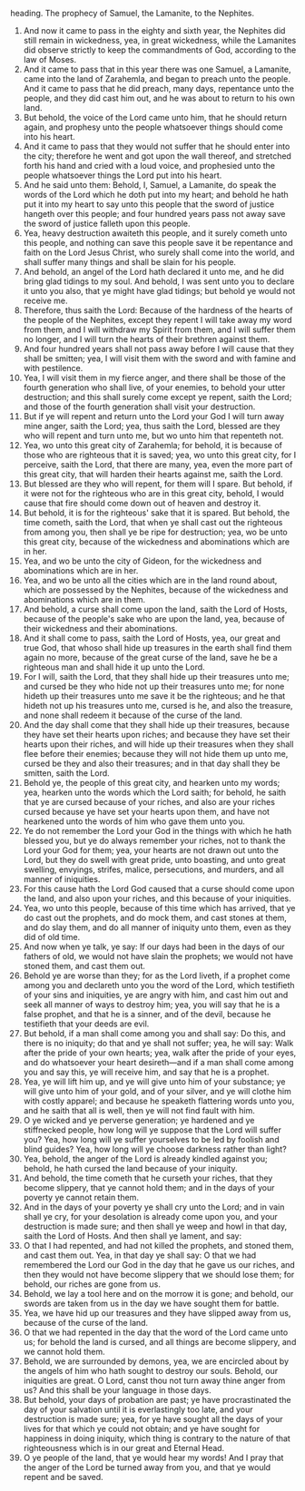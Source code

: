 heading. The prophecy of Samuel, the Lamanite, to the Nephites.
1. And now it came to pass in the eighty and sixth year, the Nephites did still remain in wickedness, yea, in great wickedness, while the Lamanites did observe strictly to keep the commandments of God, according to the law of Moses.
2. And it came to pass that in this year there was one Samuel, a Lamanite, came into the land of Zarahemla, and began to preach unto the people. And it came to pass that he did preach, many days, repentance unto the people, and they did cast him out, and he was about to return to his own land.
3. But behold, the voice of the Lord came unto him, that he should return again, and prophesy unto the people whatsoever things should come into his heart.
4. And it came to pass that they would not suffer that he should enter into the city; therefore he went and got upon the wall thereof, and stretched forth his hand and cried with a loud voice, and prophesied unto the people whatsoever things the Lord put into his heart.
5. And he said unto them: Behold, I, Samuel, a Lamanite, do speak the words of the Lord which he doth put into my heart; and behold he hath put it into my heart to say unto this people that the sword of justice hangeth over this people; and four hundred years pass not away save the sword of justice falleth upon this people.
6. Yea, heavy destruction awaiteth this people, and it surely cometh unto this people, and nothing can save this people save it be repentance and faith on the Lord Jesus Christ, who surely shall come into the world, and shall suffer many things and shall be slain for his people.
7. And behold, an angel of the Lord hath declared it unto me, and he did bring glad tidings to my soul. And behold, I was sent unto you to declare it unto you also, that ye might have glad tidings; but behold ye would not receive me.
8. Therefore, thus saith the Lord: Because of the hardness of the hearts of the people of the Nephites, except they repent I will take away my word from them, and I will withdraw my Spirit from them, and I will suffer them no longer, and I will turn the hearts of their brethren against them.
9. And four hundred years shall not pass away before I will cause that they shall be smitten; yea, I will visit them with the sword and with famine and with pestilence.
10. Yea, I will visit them in my fierce anger, and there shall be those of the fourth generation who shall live, of your enemies, to behold your utter destruction; and this shall surely come except ye repent, saith the Lord; and those of the fourth generation shall visit your destruction.
11. But if ye will repent and return unto the Lord your God I will turn away mine anger, saith the Lord; yea, thus saith the Lord, blessed are they who will repent and turn unto me, but wo unto him that repenteth not.
12. Yea, wo unto this great city of Zarahemla; for behold, it is because of those who are righteous that it is saved; yea, wo unto this great city, for I perceive, saith the Lord, that there are many, yea, even the more part of this great city, that will harden their hearts against me, saith the Lord.
13. But blessed are they who will repent, for them will I spare. But behold, if it were not for the righteous who are in this great city, behold, I would cause that fire should come down out of heaven and destroy it.
14. But behold, it is for the righteous' sake that it is spared. But behold, the time cometh, saith the Lord, that when ye shall cast out the righteous from among you, then shall ye be ripe for destruction; yea, wo be unto this great city, because of the wickedness and abominations which are in her.
15. Yea, and wo be unto the city of Gideon, for the wickedness and abominations which are in her.
16. Yea, and wo be unto all the cities which are in the land round about, which are possessed by the Nephites, because of the wickedness and abominations which are in them.
17. And behold, a curse shall come upon the land, saith the Lord of Hosts, because of the people's sake who are upon the land, yea, because of their wickedness and their abominations.
18. And it shall come to pass, saith the Lord of Hosts, yea, our great and true God, that whoso shall hide up treasures in the earth shall find them again no more, because of the great curse of the land, save he be a righteous man and shall hide it up unto the Lord.
19. For I will, saith the Lord, that they shall hide up their treasures unto me; and cursed be they who hide not up their treasures unto me; for none hideth up their treasures unto me save it be the righteous; and he that hideth not up his treasures unto me, cursed is he, and also the treasure, and none shall redeem it because of the curse of the land.
20. And the day shall come that they shall hide up their treasures, because they have set their hearts upon riches; and because they have set their hearts upon their riches, and will hide up their treasures when they shall flee before their enemies; because they will not hide them up unto me, cursed be they and also their treasures; and in that day shall they be smitten, saith the Lord.
21. Behold ye, the people of this great city, and hearken unto my words; yea, hearken unto the words which the Lord saith; for behold, he saith that ye are cursed because of your riches, and also are your riches cursed because ye have set your hearts upon them, and have not hearkened unto the words of him who gave them unto you.
22. Ye do not remember the Lord your God in the things with which he hath blessed you, but ye do always remember your riches, not to thank the Lord your God for them; yea, your hearts are not drawn out unto the Lord, but they do swell with great pride, unto boasting, and unto great swelling, envyings, strifes, malice, persecutions, and murders, and all manner of iniquities.
23. For this cause hath the Lord God caused that a curse should come upon the land, and also upon your riches, and this because of your iniquities.
24. Yea, wo unto this people, because of this time which has arrived, that ye do cast out the prophets, and do mock them, and cast stones at them, and do slay them, and do all manner of iniquity unto them, even as they did of old time.
25. And now when ye talk, ye say: If our days had been in the days of our fathers of old, we would not have slain the prophets; we would not have stoned them, and cast them out.
26. Behold ye are worse than they; for as the Lord liveth, if a prophet come among you and declareth unto you the word of the Lord, which testifieth of your sins and iniquities, ye are angry with him, and cast him out and seek all manner of ways to destroy him; yea, you will say that he is a false prophet, and that he is a sinner, and of the devil, because he testifieth that your deeds are evil.
27. But behold, if a man shall come among you and shall say: Do this, and there is no iniquity; do that and ye shall not suffer; yea, he will say: Walk after the pride of your own hearts; yea, walk after the pride of your eyes, and do whatsoever your heart desireth—and if a man shall come among you and say this, ye will receive him, and say that he is a prophet.
28. Yea, ye will lift him up, and ye will give unto him of your substance; ye will give unto him of your gold, and of your silver, and ye will clothe him with costly apparel; and because he speaketh flattering words unto you, and he saith that all is well, then ye will not find fault with him.
29. O ye wicked and ye perverse generation; ye hardened and ye stiffnecked people, how long will ye suppose that the Lord will suffer you? Yea, how long will ye suffer yourselves to be led by foolish and blind guides? Yea, how long will ye choose darkness rather than light?
30. Yea, behold, the anger of the Lord is already kindled against you; behold, he hath cursed the land because of your iniquity.
31. And behold, the time cometh that he curseth your riches, that they become slippery, that ye cannot hold them; and in the days of your poverty ye cannot retain them.
32. And in the days of your poverty ye shall cry unto the Lord; and in vain shall ye cry, for your desolation is already come upon you, and your destruction is made sure; and then shall ye weep and howl in that day, saith the Lord of Hosts. And then shall ye lament, and say:
33. O that I had repented, and had not killed the prophets, and stoned them, and cast them out. Yea, in that day ye shall say: O that we had remembered the Lord our God in the day that he gave us our riches, and then they would not have become slippery that we should lose them; for behold, our riches are gone from us.
34. Behold, we lay a tool here and on the morrow it is gone; and behold, our swords are taken from us in the day we have sought them for battle.
35. Yea, we have hid up our treasures and they have slipped away from us, because of the curse of the land.
36. O that we had repented in the day that the word of the Lord came unto us; for behold the land is cursed, and all things are become slippery, and we cannot hold them.
37. Behold, we are surrounded by demons, yea, we are encircled about by the angels of him who hath sought to destroy our souls. Behold, our iniquities are great. O Lord, canst thou not turn away thine anger from us? And this shall be your language in those days.
38. But behold, your days of probation are past; ye have procrastinated the day of your salvation until it is everlastingly too late, and your destruction is made sure; yea, for ye have sought all the days of your lives for that which ye could not obtain; and ye have sought for happiness in doing iniquity, which thing is contrary to the nature of that righteousness which is in our great and Eternal Head.
39. O ye people of the land, that ye would hear my words! And I pray that the anger of the Lord be turned away from you, and that ye would repent and be saved.
